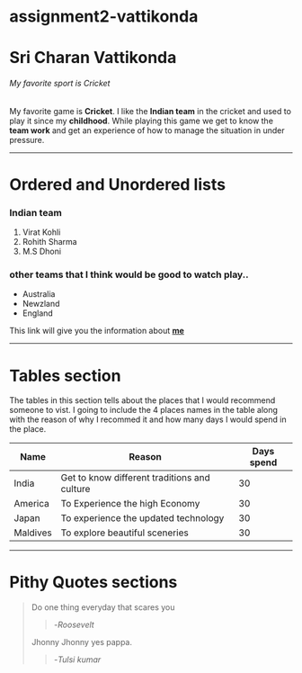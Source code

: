 # assignment2-vattikonda
# Sri Charan Vattikonda
###### My favorite sport is Cricket

My favorite game is **Cricket**. I like the **Indian team** in the cricket and used to play it since my **childhood**. While playing this game we get to know the **team work** and get an experience of how to manage the situation in under pressure. 

---

# Ordered and Unordered lists
### Indian team
1. Virat Kohli
2. Rohith Sharma
3. M.S Dhoni

### other teams that I think would be good to watch play..
* Australia
* Newzland
* England

This link will give you the information about **[me](AboutMe.md)**

---

# Tables section

The tables in this section tells about the places that I would recommend someone to vist. I going to include the 4 places names in the table along with the reason of why I recommed it and how many days I would spend in the place.

| Name | Reason | Days spend |
| --- | --- | --- |
| India | Get to know different traditions and culture | 30 |
| America | To Experience the high Economy | 30 |
| Japan | To experience the updated technology | 30 |
| Maldives | To explore beautiful sceneries | 30 |

---

# Pithy Quotes sections
> Do one thing everyday that scares you
> 
>> -*Roosevelt*
>
>Jhonny Jhonny yes pappa.
>
>> -*Tulsi kumar*
